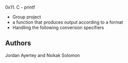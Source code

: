 0x11. C - printf

* Group project
* a function that produces output according to a format
* Handling the following conversion specifiers

Authors
---------------------------------------------
Jordan Ayertey and Nsikak Solomon